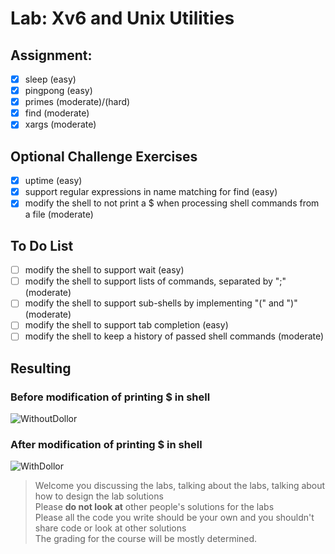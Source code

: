 # Lab: Xv6 and Unix Utilities

## Assignment:
- [x] sleep (easy)
- [x] pingpong (easy)
- [x] primes (moderate)/(hard)
- [x] find (moderate)
- [x] xargs (moderate)

## Optional Challenge Exercises
- [x] uptime (easy)
- [x] support regular expressions in name matching for find (easy)
- [x] modify the shell to not print a $ when processing shell commands from a file (moderate)

## To Do List
- [ ] modify the shell to support wait (easy)
- [ ] modify the shell to support lists of commands, separated by ";" (moderate)
- [ ] modify the shell to support sub-shells by implementing "(" and ")" (moderate)
- [ ] modify the shell to support tab completion (easy)
- [ ] modify the shell to keep a history of passed shell commands (moderate)

## Resulting
### Before modification of printing $ in shell
![WithoutDollor](./WithoutDollor.gif)
### After modification of printing $ in shell
![WithDollor](./WithDollor.gif)

> Welcome you discussing the labs, talking about the labs, talking about how to design the lab solutions\
> Please **do not look at** other people's solutions for the labs\
> Please all the code you write should be your own and you shouldn't share code or look at other solutions\
> The grading for the course will be mostly determined.